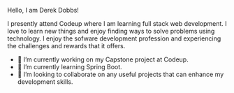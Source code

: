 Hello, I am Derek Dobbs!

I presently attend Codeup where I am learning full stack web development. 
I love to learn new things and enjoy finding ways to solve problems using technology.
I enjoy the sofware development profession and experiencing the challenges and rewards that it offers.

- 🔭 I’m currently working on my Capstone project at Codeup.
- 🌱 I’m currently learning Spring Boot.
- 👯 I’m looking to collaborate on any useful projects that can enhance my development skills.
